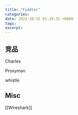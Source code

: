 ```yaml
---
title: "Fiddler"
categories: 
date: 2022-10-31 01:29:31 +0800
tags: 
excerpt: 
---
```










## 竞品

Charles

Proxyman

whistle




## Misc

[[Wireshark]]


